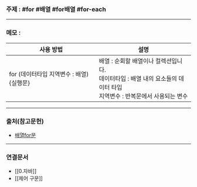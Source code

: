 ### 주제 : #for #배열 #for배열 #for-each

___

### 메모 : 

|사용 방법|설명|
|-|-|
| for (데이터타입 지역변수 : 배열) {실행문} | 배열 : 순회할 배열이나 컬렉션입니다. <br>데이터타입 : 배열 내의 요소들의 데이터 타입 <br>지역변수 : 반복문에서 사용되는 변수



___

### 출처(참고문헌)

- [배열for문](https://crazykim2.tistory.com/472)

___

### 연결문서

- [[0.자바]]
- [[제어  구문]]

